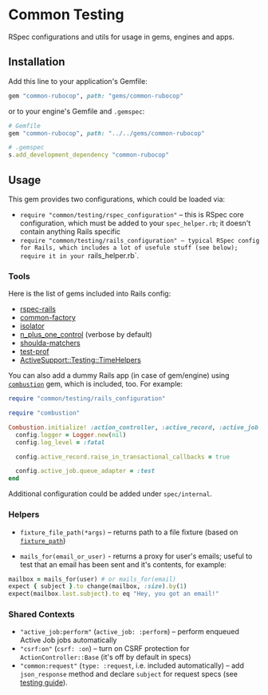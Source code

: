 # Common Testing

RSpec configurations and utils for usage in gems, engines and apps.

## Installation

Add this line to your application's Gemfile:

```ruby
gem "common-rubocop", path: "gems/common-rubocop"
```

or to your engine's Gemfile and `.gemspec`:

```ruby
# Gemfile
gem "common-rubocop", path: "../../gems/common-rubocop"

# .gemspec
s.add_development_dependency "common-rubocop"
```

## Usage

This gem provides two configurations, which could be loaded via:
- `require "common/testing/rspec_configuration"` – this is RSpec core configuration,
which must be added to your `spec_helper.rb`; it doesn't contain anything Rails specific
- `require "common/testing/rails_configuration" – typical RSpec config for Rails, which
includes a lot of usefule stuff (see below); require it in your `rails_helper.rb`.

### Tools

Here is the list of gems included into Rails config:
- [rspec-rails](https://relishapp.com/rspec/rspec-rails/docs)
- [common-factory](../common-factory/README.md)
- [isolator](https://github.com/palkan/isolator)
- [n_plus_one_control](https://github.com/palkan/n_plus_one_control) (verbose by default)
- [shoulda-matchers](https://matchers.shoulda.io)
- [test-prof](https://test-prof.evilmartians.io)
- [ActiveSupport::Testing::TimeHelpers](https://api.rubyonrails.org/classes/ActiveSupport/Testing/TimeHelpers.html)

You can also add a dummy Rails app (in case of gem/engine) using [`combustion`](https://github.com/pat/combustion) gem, which is included, too. For example:

```ruby
require "common/testing/rails_configuration"

require "combustion"

Combustion.initialize! :action_controller, :active_record, :active_job, :action_mailer do
  config.logger = Logger.new(nil)
  config.log_level = :fatal

  config.active_record.raise_in_transactional_callbacks = true

  config.active_job.queue_adapter = :test
end
```

Additional configuration could be added under `spec/internal`.

### Helpers

- `fixture_file_path(*args)` – returns path to a file fixture (based on [`fixture_path`](https://relishapp.com/rspec/rspec-rails/docs/file-fixture))

- `mails_for(email_or_user)` - returns a proxy for user's emails; useful to test that an email
has been sent and it's contents, for example:

```ruby
mailbox = mails_for(user) # or mails_for(email)
expect { subject }.to change(mailbox, :size).by(1)
expect(mailbox.last.subject).to eq "Hey, you got an email!"
```

### Shared Contexts

- `"active_job:perform"` (`active_job: :perform`) – perform enqueued Active Job jobs automatically
- `"csrf:on"` (`csrf: :on`) – turn on CSRF protection for `ActionController::Base` (it's off by default in specs)
- `"common:request"` (`type: :request`, i.e. included automatically) – add `json_response` method and declare `subject` for request specs (see [testing guide](../../docs/testing/rails_controllers_requests.md)).
